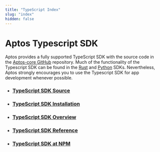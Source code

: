 ```yaml
---
title: "TypeScript Index"
slug: "index"
hidden: false
---
```


# Aptos Typescript SDK

Aptos provides a fully supported TypeScript SDK with the source code in the [Aptos-core GitHub](https://github.com/aptos-labs/aptos-core/tree/main/ecosystem/typescript/sdk) repository. Much of the functionality of the Typescript SDK can be found in the [Rust](../rust-sdk.md) and [Python](../python-sdk.md) SDKs. Nevertheless, Aptos strongly encourages you to use the Typescript SDK for app development whenever possible.

- ### [TypeScript SDK Source](https://github.com/aptos-labs/aptos-core/tree/main/ecosystem/typescript/sdk)
- ### [TypeScript SDK Installation](typescript-sdk.md)
- ### [TypeScript SDK Overview](typescript-sdk-overview.md)
- ### [TypeScript SDK Reference](https://aptos-labs.github.io/ts-sdk-doc/)
- ### [TypeScript SDK at NPM](https://www.npmjs.com/package/aptos)
